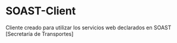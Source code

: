 # SOAST-Client
Cliente creado para utilizar los servicios web declarados en SOAST [Secretaría de Transportes]
